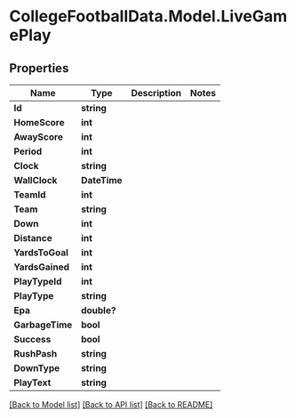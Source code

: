 # CollegeFootballData.Model.LiveGamePlay

## Properties

Name | Type | Description | Notes
------------ | ------------- | ------------- | -------------
**Id** | **string** |  | 
**HomeScore** | **int** |  | 
**AwayScore** | **int** |  | 
**Period** | **int** |  | 
**Clock** | **string** |  | 
**WallClock** | **DateTime** |  | 
**TeamId** | **int** |  | 
**Team** | **string** |  | 
**Down** | **int** |  | 
**Distance** | **int** |  | 
**YardsToGoal** | **int** |  | 
**YardsGained** | **int** |  | 
**PlayTypeId** | **int** |  | 
**PlayType** | **string** |  | 
**Epa** | **double?** |  | 
**GarbageTime** | **bool** |  | 
**Success** | **bool** |  | 
**RushPash** | **string** |  | 
**DownType** | **string** |  | 
**PlayText** | **string** |  | 

[[Back to Model list]](../README.md#documentation-for-models) [[Back to API list]](../README.md#documentation-for-api-endpoints) [[Back to README]](../README.md)

